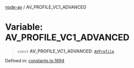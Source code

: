 [node-av](../globals.md) / AV\_PROFILE\_VC1\_ADVANCED

# Variable: AV\_PROFILE\_VC1\_ADVANCED

> `const` **AV\_PROFILE\_VC1\_ADVANCED**: [`AVProfile`](../type-aliases/AVProfile.md)

Defined in: [constants.ts:1694](https://github.com/seydx/av/blob/f8631fc881b394300b1479f511d55cf1c370a87f/src/constants/constants.ts#L1694)
